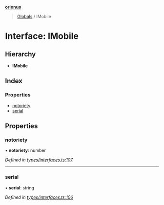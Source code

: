 **[orionuo](../README.md)**

> [Globals](../globals.md) / IMobile

# Interface: IMobile

## Hierarchy

* **IMobile**

## Index

### Properties

* [notoriety](imobile.md#notoriety)
* [serial](imobile.md#serial)

## Properties

### notoriety

•  **notoriety**: number

*Defined in [types/interfaces.ts:107](https://github.com/msviha/orionuo/blob/9d75b1e/src/types/interfaces.ts#L107)*

___

### serial

•  **serial**: string

*Defined in [types/interfaces.ts:106](https://github.com/msviha/orionuo/blob/9d75b1e/src/types/interfaces.ts#L106)*
